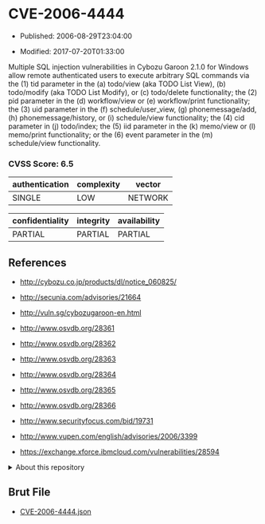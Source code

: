 # CVE-2006-4444

- Published: 2006-08-29T23:04:00

- Modified: 2017-07-20T01:33:00

Multiple SQL injection vulnerabilities in Cybozu Garoon 2.1.0 for Windows allow remote authenticated users to execute arbitrary SQL commands via the (1) tid parameter in the (a) todo/view (aka TODO List View), (b) todo/modify (aka TODO List Modify), or (c) todo/delete functionality; the (2) pid parameter in the (d) workflow/view or (e) workflow/print functionality; the (3) uid parameter in the (f) schedule/user_view, (g) phonemessage/add, (h) phonemessage/history, or (i) schedule/view functionality; the (4) cid parameter in (j) todo/index; the (5) iid parameter in the (k) memo/view or (l) memo/print functionality; or the (6) event parameter in the (m) schedule/view functionality.

### CVSS Score: **6.5**

| authentication | complexity | vector |
| --- | --- | --- |
| SINGLE | LOW | NETWORK |

| confidentiality | integrity | availability |
| --- | --- | --- |
| PARTIAL | PARTIAL | PARTIAL |

## References

* http://cybozu.co.jp/products/dl/notice_060825/

* http://secunia.com/advisories/21664

* http://vuln.sg/cybozugaroon-en.html

* http://www.osvdb.org/28361

* http://www.osvdb.org/28362

* http://www.osvdb.org/28363

* http://www.osvdb.org/28364

* http://www.osvdb.org/28365

* http://www.osvdb.org/28366

* http://www.securityfocus.com/bid/19731

* http://www.vupen.com/english/advisories/2006/3399

* https://exchange.xforce.ibmcloud.com/vulnerabilities/28594

<details>
<summary>About this repository</summary> 

  This repository is part of the project [Live Hack CVE](https://github.com/Live-Hack-CVE). Main website can be found [www.live-hack.org](https://www.live-hack.org) 
  
  Made by [Sn0wAlice](https://github.com/Sn0wAlice) for the people that care about security and need to have a feed of the latest CVEs. Hope you enjoy it, don't forget to star the repo and follow me on [Twitter](https://twitter.com/Sn0wAlice) and [Github](https://github.com/Sn0wAlice). And that is my [personnal website](https://www.alice-snow.me/)

  - [Home Page](https://github.com/Live-Hack-CVE)
  - [Framework](https://github.com/Live-Hack-CVE/cve-framework)
  - [CVE database](https://github.com/Live-Hack-CVE/full_database)
  - [Changelog](https://github.com/Live-Hack-CVE/Changelog)
</details>

## Brut File

* [CVE-2006-4444.json](https://raw.githubusercontent.com/Live-Hack-CVE/full_database/main/cves/2006/CVE-2006-4444.json)

